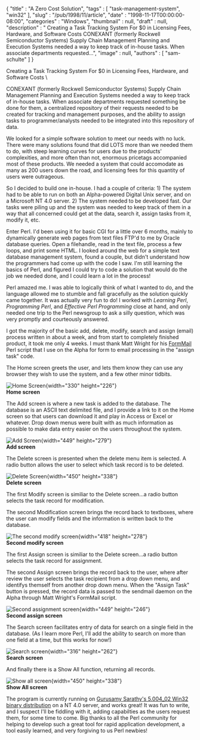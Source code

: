 {
   "title" : "A Zero Cost Solution",
   "tags" : [
      "task-management-system",
      "win32"
   ],
   "slug" : "/pub/1998/11/article",
   "date" : "1998-11-17T00:00:00-08:00",
   "categories" : "Windows",
   "thumbnail" : null,
   "draft" : null,
   "description" : " Creating a Task Tracking System For $0 in Licensing Fees, Hardware, and Software Costs CONEXANT (formerly Rockwell Semiconductor Systems) Supply Chain Management Planning and Execution Systems needed a way to keep track of in-house tasks. When associate departments requested...",
   "image" : null,
   "authors" : [
      "sam-schulte"
   ]
}





Creating a Task Tracking System For \$0 in Licensing Fees, Hardware, and
Software Costs
\

CONEXANT (formerly Rockwell Semiconductor Systems) Supply Chain
Management Planning and Execution Systems needed a way to keep track of
in-house tasks. When associate departments requested something be done
for them, a centralized repository of their requests needed to be
created for tracking and management purposes, and the ability to assign
tasks to programmer/analysts needed to be integrated into this
repository of data.

We looked for a simple software solution to meet our needs with no luck.
There were many solutions found that did LOTS more than we needed them
to do, with steep learning curves for users due to the products'
complexities, and more often than not, enormous pricetags accompanied
most of these products. We needed a system that could accomodate as many
as 200 users down the road, and licensing fees for this quantity of
users were outrageous.

So I decided to build one in-house. I had a couple of criteria: 1) The
system had to be able to run on both an Alpha-powered Digital Unix
server, and on a Microsoft NT 4.0 server. 2) The system needed to be
developed fast. Our tasks were piling up and the system was needed to
keep track of them in a way that all concerned could get at the data,
search it, assign tasks from it, modify it, etc.

Enter Perl. I'd been using it for basic CGI for a little over 6 months,
mainly to dynamically generate web pages from text files FTP'd to me by
Oracle database queries. Open a filehandle, read in the text file,
process a few loops, and print some HTML. I looked around the web for a
simple text database management system, found a couple, but didn't
understand how the programmers had come up with the code I saw. I'm
still learning the basics of Perl, and figured I could try to code a
solution that would do the job we needed done, and I could learn a lot
in the process!

Perl amazed me. I was able to logically think of what I wanted to do,
and the language allowed me to stumble and fall gracefully as the
solution quickly came together. It was actually very fun to do! I worked
with *Learning Perl*, *Programming Perl*, and *Effective Perl
Programming* close at hand, and only needed one trip to the Perl
newsgroup to ask a silly question, which was very promptly and
courteously answered.

I got the majority of the basic add, delete, modify, search and assign
(email) process written in about a week, and from start to completely
finished product, it took me only 4 weeks. I must thank Matt Wright for
his [FormMail](http://www.worldwidemart.com/scripts/) Perl script that I
use on the Alpha for form to email processing in the "assign task" code.

The Home screen greets the user, and lets them know they can use any
browser they wish to use the system, and a few other minor tidbits.

![Home Screen](/images/_pub_1998_11_article/home.gif){width="330"
height="226"}\
**Home screen**

The Add screen is where a new task is added to the database. The
database is an ASCII text delimited file, and I provide a link to it on
the Home screen so that users can download it and play in Access or
Excel or whatever. Drop down menus were built with as much information
as possible to make data entry easier on the users throughout the
system.

![Add Screen](/images/_pub_1998_11_article/add.gif){width="449"
height="279"}\
**Add screen**

The Delete screen is presented when the delete menu item is selected. A
radio button allows the user to select which task record is to be
deleted.

![Delete Screen](/images/_pub_1998_11_article/delete.gif){width="450"
height="338"}\
**Delete screen**

The first Modify screen is similiar to the Delete screen...a radio
button selects the task record for modification.

The second Modification screen brings the record back to textboxes,
where the user can modify fields and the information is written back to
the database.

![The second modify
screen](/images/_pub_1998_11_article/modify.gif){width="418"
height="278"}\
**Second modify screen**

The first Assign screen is similiar to the Delete screen...a radio
button selects the task record for assignment.

The second Assign screen brings the record back to the user, where after
review the user selects the task recipient from a drop down menu, and
identifys themself from another drop down menu. When the "Assign Task"
button is pressed, the record data is passed to the sendmail daemon on
the Alpha through Matt Wright's FormMail script.

![Second assignment
screen](/images/_pub_1998_11_article/assign.gif){width="449"
height="246"}\
**Second assign screen**

The Search screen facilitates entry of data for search on a single field
in the database. (As I learn more Perl, I'll add the ability to search
on more than one field at a time, but this works for now!)

![Search screen](/images/_pub_1998_11_article/search.gif){width="316"
height="262"}\
**Search screen**

And finally there is a Show All function, returning all records.

![Show all screen](/images/_pub_1998_11_article/showall.gif){width="450"
height="338"}\
**Show All screen**

The program is currently running on [Gurusamy Sarathy's 5.004\_02 Win32
binary distribution](/CPAN-local/ports/win32/Standard/x86/) on a NT 4.0
server, and works great! It was fun to write, and I suspect I'll be
fiddling with it, adding capabilties as the users request them, for some
time to come. Big thanks to all the Perl community for helping to
develop such a great tool for rapid application development, a tool
easily learned, and very forgiving to us Perl newbies!


